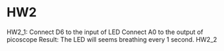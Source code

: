 # HW2
HW2_1: 
Connect D6 to the input of LED
Connect A0 to the output of picoscope
Result: The LED will seems breathing every 1 second.
HW2_2
